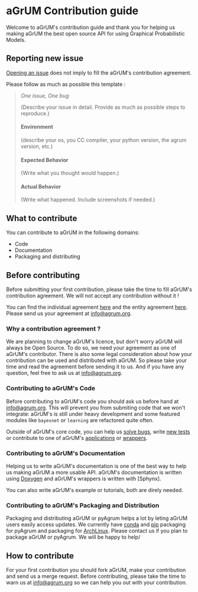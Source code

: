 # aGrUM Contribution guide

Welcome to aGrUM's contribution guide and thank you for helping us making aGrUM the best open source API for using Graphical Probabilistic Models.

## Reporting new issue 

[Opening an issue](https://gitlab.com/agrumery/aGrUM/issues/new?issue%5Bassignee_id%5D=&issue%5Bmilestone_id%5D=) does not imply to fill the aGrUM's contribution agreement.

Please follow as much as possible this template :

> *One issue, One bug*
>
>(Describe your issue in detail. Provide as much as possible steps to reproduce.)
>
>#### Environment
>
>(describe your os, you CC compiler, your python version, the agrum version, etc.)
>
>#### Expected Behavior
>
>(Write what you thought would happen.)
>
>#### Actual Behavior
>
>(Write what happened. Include screenshots if needed.)

## What to contribute

You can contribute to aGrUM in the following domains:

* Code
* Documentation
* Packaging and distributing


## Before contributing

Before submitting your first contribution, please take the time to fill aGrUM's contribution agreement. We will not accept any contribution without it !

You can find the individual agreement [here](https://gitlab.com/agrumery/aGrUM/wikis/contribution/individual) and the entity agreement 
[here](https://gitlab.com/agrumery/aGrUM/wikis/contribution/entity). Please send us your agreement at [info@agrum.org](mailto:info@agrum.org).

### Why a contribution agreement ?

We are planning to change aGrUM's licence, but don't worry aGrUM will always be Open Source. To do so, we need your agreement as one of aGrUM's contributor. There is also some legal consideration about how your contribution can be used and distributed with aGrUM. So please take your time and read the agreement before sending it to us. And if you have any question, feel free to ask us at [info@agrum.org](mailto:info@agrum.org).

### Contributing to aGrUM's Code

Before contributing to aGrUM's code you should ask us before hand at [info@agrum.org](mailto:info@agrum.org). This will prevent you from submiting code that we won't integrate: aGrUM's is still under heavy development and some featured modules like `bayesnet` or `learning` are refactored quite often.

Outside of aGrUM's core code, you can help us [solve bugs](https://gitlab.com/agrumery/aGrUM/issues), write [new tests](https://gitlab.com/agrumery/aGrUM/tree/master/src/testunits/README.md) or contribute to one of aGrUM's [applications](https://gitlab.com/agrumery/aGrUM/tree/master/apps/README.md) or [wrappers](https://gitlab.com/agrumery/aGrUM/tree/master/wrappers/README.md).

### Contributing to aGrUM's Documentation

Helping us to write aGrUM's documentation is one of the best way to help us making aGrUM a more usable API. aGrUM's documentation is written using [Doxygen](http://www.stack.nl/~dimitri/doxygen/) and aGrUM's wrappers is written with [Sphynx].

You can also write aGrUM's example or tutorials, both are direly needed.

### Contributing to aGrUM's Packaging and Distribution

Packaging and distributing aGrUM or pyAgrum helps a lot by leting aGrUM users easily access updates. We currently have [conda](https://anaconda.org/conda-forge/pyagrum) and [pip](https://pypi.python.org/pypi/pyagrum/0.10.4.3) packaging for pyAgrum and packaging for [ArchLinux](https://aur.archlinux.org/packages/agrum/). Please contact us if you plan to package aGrUM or pyAgrum. We will be happy to help/

## How to contribute

For your first contribution you should fork aGrUM, make your contribution and send us a merge request. Before contributing, please take the time to warn us at [info@agrum.org](mailto:info@agrum.org) so we can help you out with your contribution.



